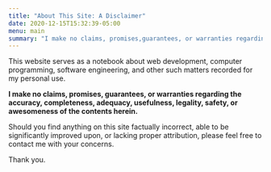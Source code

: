 ```yaml
---
title: "About This Site: A Disclaimer"
date: 2020-12-15T15:32:39-05:00
menu: main
summary: "I make no claims, promises,guarantees, or warranties regarding the accuracy, completeness, adequacy, usefulness, safety, or awesomeness of the contents herein."
---
```


This website serves as a notebook about web development, computer programming, software engineering, and other such matters recorded for my personal use.

**I make no claims, promises, guarantees, or warranties regarding the accuracy, completeness, adequacy, usefulness, legality, safety, or awesomeness of the contents herein.**

Should you find anything on this site factually incorrect, able to be significantly improved upon, or lacking proper attribution, please feel free to contact me with your concerns.

Thank you.

